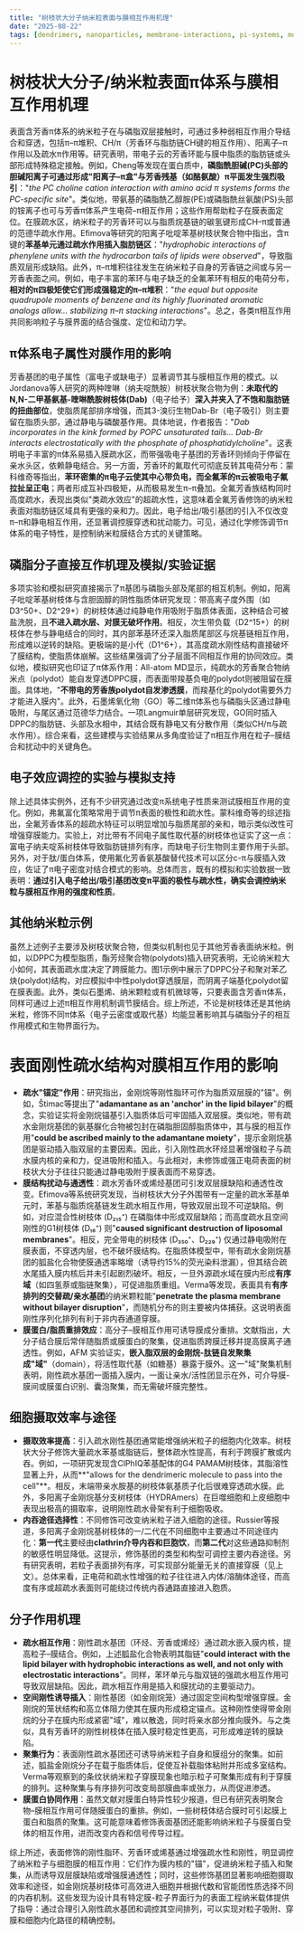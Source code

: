 ```yaml
---
title: "树枝状大分子纳米粒表面与膜相互作用机理"
date: "2025-08-22"
tags: [dendrimers, nanoparticles, membrane-interactions, pi-systems, molecular-dynamics, surface-chemistry, cell-membrane, polymer-membrane]
---
```


# 树枝状大分子/纳米粒表面π体系与膜相互作用机理

表面含芳香π体系的纳米粒子在与磷脂双层接触时，可通过多种弱相互作用介导结合和穿透，包括π–π堆积、CH/π（芳香环与脂肪链CH键的相互作用）、阳离子–π作用以及疏水π作用等。研究表明，带电子云的芳香环能与膜中脂质的脂肪链或头部形成特殊稳定接触。例如，Cheng等发现在蛋白质中，**磷脂酰胆碱(PC)头部的胆碱阳离子可通过形成"阳离子–π盒"与芳香残基（如酪氨酸）π平面发生强烈吸引**："*the PC choline cation interaction with amino acid π systems forms the PC-specific site*"。类似地，带氨基的磷脂酰乙醇胺(PE)或磷脂酰丝氨酸(PS)头部的铵离子也可与芳香π体系产生电荷–π相互作用；这些作用帮助粒子在膜表面定位。在膜疏水区，纳米粒子的芳香环可以与脂质烷基链的碳氢键形成CH–π或普通的范德华疏水作用。Efimova等研究的阳离子吡啶苯基树枝状聚合物中指出，含π键的**苯基单元通过疏水作用插入脂肪链区**："*hydrophobic interactions of phenylene units with the hydrocarbon tails of lipids were observed*"，导致脂质双层形成缺陷。此外，π–π堆积往往发生在纳米粒子自身的芳香链之间或与另一芳香表面之间。例如，电子丰富的苯环与电子缺乏的全氟苯环有相反的电荷分布，**相对的π四极矩使它们形成强稳定的π–π堆积**："*the equal but opposite quadrupole moments of benzene and its highly fluorinated aromatic analogs allow… stabilizing π–π stacking interactions*"。总之，各类π相互作用共同影响粒子与膜界面的结合强度、定位和动力学。

## π体系电子属性对膜作用的影响

芳香基团的电子属性（富电子或缺电子）显著调节其与膜相互作用的模式。以Jordanova等人研究的两种喹啉（纳夫啶酰胺）树枝状聚合物为例：**未取代的N,N-二甲基氨基-喹啉酰胺树枝体(Dab)**（电子给予）**深入并夹入了不饱和脂肪链的扭曲部位**，使脂质尾部排序增强，而其3-溴衍生物Dab-Br（电子吸引）则主要留在脂质头部，通过静电与磷酸基作用。具体地说，作者报告："*Dab incorporates in the kink formed by POPC unsaturated tails... Dab-Br interacts electrostatically with the phosphate of phosphatidylcholine*"。这表明电子丰富的π体系易插入膜疏水区，而带强吸电子基团的芳香环则倾向于停留在亲水头区，依赖静电结合。另一方面，芳香环的氟取代可彻底反转其电荷分布：蒙科维奇等指出，**苯环密集的π电子云使其中心带负电，而全氟苯的π云被吸电子氟拉扯呈正电**；两者形成互补四极矩，从而极易发生π–π叠加。全氟芳香族结构同时高度疏水，表现出类似"类疏水效应"的超疏水性，这意味着全氟芳香修饰的纳米粒表面对脂肪链区域具有更强的亲和力。因此，电子给出/吸引基团的引入不仅改变π–π和静电相互作用，还显著调控膜穿透和扰动能力。可见，通过化学修饰调节π体系的电子特性，是控制纳米粒膜结合方式的关键策略。

## 磷脂分子直接互作机理及模拟/实验证据

多项实验和模拟研究直接揭示了π基团与磷脂头部及尾部的相互机制。例如，阳离子吡啶苯基树枝体与含胆固醇的阴性脂质体研究发现：带高离子度外围（如D3^50+、D2^29+）的树枝体通过纯静电作用吸附于脂质体表面，这种结合可被盐洗脱，且**不进入疏水层、对膜无破坏作用**。相反，次生带负载（D2^15+）的树枝体在参与静电结合的同时，其内部苯基环还深入脂质尾部区与烷基链相互作用，形成难以逆转的缺陷。更极端的是小代（D1^6+），其高度疏水刚性结构直接破坏了膜结构，使脂质体崩解。这些结果强调了分子层面不同相互作用的协同效应。类似地，模拟研究也印证了π体系作用：All-atom MD显示，纯疏水的芳香聚合物纳米点（polydot）能自发穿透DPPC膜，而表面带羧基负电的polydot则被阻留在膜面。具体地，"**不带电的芳香族polydot自发渗透膜**，而羧基化的polydot需要外力才能进入膜内"。此外，石墨烯氧化物（GO）等二维π体系也与磷脂头区通过静电吸附，与尾区通过范德华力结合。一项Langmuir单层研究发现，GO同时插入DPPC的脂肪链、头部及水相中，其结合既有静电又有分散作用（类似CH/π与疏水作用）。综合来看，这些建模与实验结果从多角度验证了π相互作用在粒子–膜结合和扰动中的关键角色。

## 电子效应调控的实验与模拟支持

除上述具体实例外，还有不少研究通过改变π系统电子性质来测试膜相互作用的变化。例如，弗氟富化策略常用于调节π表面的极性和疏水性。蒙科维奇等的综述指出，全氟芳香体系的超疏水特征可以明显增加与脂质尾部的亲和，暗示类似改性可增强穿膜能力。实验上，对比带有不同电子属性取代基的树枝体也证实了这一点：富电子纳夫啶系树枝体导致脂肪链排列有序，而缺电子衍生物则主要作用于头部。另外，对于肽/蛋白体系，使用氟化芳香氨基酸替代技术可以区分c-π与膜插入效应，佐证了π电子密度对结合模式的影响。总体而言，既有的模拟和实验数据一致表明：**通过引入电子给出/吸引基团改变π平面的极性与疏水性，确实会调控纳米粒与膜相互作用的强度和性质**。

## 其他纳米粒示例

虽然上述例子主要涉及树枝状聚合物，但类似机制也见于其他芳香表面纳米粒。例如，以DPPC为模型脂质，酯芳烃聚合物(polydots)插入研究表明，无论纳米粒大小如何，其表面疏水度决定了跨膜能力。图1示例中展示了DPPC分子和聚对苯乙炔(polydot)结构，对应模拟中中性polydot穿透膜层，而阴离子端基化polydot留在膜表面。此外，类似石墨烯、纳米颗粒或有机微球等，只要表面含芳香π体系，同样可通过上述π相互作用机制调节膜结合。综上所述，不论是树枝体还是其他纳米粒，修饰不同π体系（电子云密度或取代基）均能显著影响其与磷脂分子的相互作用模式和生物界面行为。

# 表面刚性疏水结构对膜相互作用的影响

- **疏水"锚定"作用**：研究指出，金刚烷等刚性脂环可作为脂质双层膜的"锚"。例如，Štimac等提出了"**adamantane as an 'anchor' in the lipid bilayer**"的概念，实验证实将金刚烷锚基引入脂质体后可牢固插入双层膜。类似地，带有疏水金刚烷基团的氨基脲化合物被包封在磷脂胆固醇脂质体中，其与膜的相互作用"**could be ascribed mainly to the adamantane moiety**"，提示金刚烷基团是驱动插入脂双层的主要因素。因此，引入刚性疏水环烃显著增强粒子与疏水膜内核的亲和力，促进吸附和插入。与此相对，未修饰或强正电荷表面的树枝状大分子往往只能通过静电吸附于膜表面而不易穿透。
- **膜结构扰动与通透性**：疏水芳香环或烯烃基团可引发双层膜缺陷和通透性改变。Efimova等系统研究发现，当树枝状大分子外围带有一定量的疏水苯基单元时，苯基与脂质烷基链发生疏水相互作用，导致双层出现不可逆缺陷。例如，对应混合性树枝体 (D₂₁₅⁺) 在磷脂体中形成双层缺陷；而高度疏水且空间刚性的G1树枝体 (D₁₆⁺) 则"**caused significant destruction of liposomal membranes**"。相反，完全带电的树枝体 (D₃₅₀⁺、D₂₂₉⁺) 仅通过静电吸附在膜表面，不穿透内层，也不破坏膜结构。在脂质体模型中，带有疏水金刚烷基团的胍盐化合物使膜通透率略增（诱导约15%的荧光染料泄漏），但其结合疏水尾插入膜内核后并未引起剧烈破坏。相反，一旦外源疏水域在膜内形成**有序域**（如四氢萘或脂链聚集），可促进脂质重组。Verma等发现，表面具有**有序排列的交替疏/亲水基团**的纳米颗粒能"**penetrate the plasma membrane without bilayer disruption**"，而随机分布的则主要被内体捕获。这说明表面刚性序列化排列有利于非内吞通道穿膜。
- **膜蛋白/脂质重排效应**：高分子–膜相互作用可诱导膜成分重排。文献指出，大分子结合膜后常伴随脂质或膜蛋白的聚集，促进脂质跨膜迁移并提高膜离子通透性。例如，AFM 实验证实，**嵌入脂双层的金刚烷-肽链自发聚集成"域"**（domain），将活性取代基（如糖基）暴露于膜外。这一"域"聚集机制表明，刚性疏水基团一面插入膜内，一面让亲水/活性团显示在外，可介导膜-膜间或膜蛋白识别、囊泡聚集，而无需破坏膜完整性。

## 细胞摄取效率与途径

- **摄取效率提高**：引入疏水刚性基团通常能增强纳米粒子的细胞内化效率。树枝状大分子修饰大量疏水苯基或脂链后，整体疏水性提高，有利于跨膜扩散或内吞。例如，一项研究发现含ClPhIQ苯基配体的G4 PAMAM树枝体，其脂溶性显著上升，从而**"allows for the dendrimeric molecule to pass into the cell"**。相反，末端带亲水胺基的树枝体氨基质子化后很难穿透疏水膜。此外，多阳离子金刚烷基分支树枝体（HYDRAmers）在巨噬细胞和上皮细胞中表现出极高的摄取率，说明刚性疏水骨架有利于细胞吸收。
- **内吞途径选择性**：不同修饰可改变纳米粒子进入细胞的途径。Russier等报道，多阳离子金刚烷基树枝体的一/二代在不同细胞中主要通过不同途径内化：**第一代**主要经由**clathrin介导内吞和巨胞饮**，而**第二代**对这些通路抑制剂的敏感性明显降低。这提示，修饰基团的类型和构型可调控主要内吞途径。另有研究表明，若粒子表面排列有序，可实现部分能量无关的直接穿膜（见上文）。总体来看，正电荷和疏水性增强的粒子往往进入内体/溶酶体途径，而高度有序或超疏水表面则可能绕过传统内吞通路直接进入胞质。

## 分子作用机理

- **疏水相互作用**：刚性疏水基团（环烃、芳香或烯烃）通过疏水嵌入膜内核，提高粒子–膜结合。例如，上述胍盐化合物表明其脂链"**could interact with the lipid bilayer with hydrophobic interactions as well, and not only with electrostatic interactions**"。同样，苯环单元与脂双链的强疏水相互作用可导致双层缺陷。因此，疏水相互作用是插入和膜扰动的主要驱动力。
- **空间刚性诱导插入**：刚性基团（如金刚烷笼）通过固定空间构型增强穿膜。金刚烷的笼状结构和高立体阻力使其在膜内形成稳定锚点。这种刚性使得带金刚烷的分子在膜内形成紧密"域"，难以散逸，同时将亲水部分推向膜外。与之类似，具有芳香环的刚性树枝体在插入膜时稳定性更高，可形成难逆转的膜缺陷。
- **聚集行为**：表面刚性疏水基团还可诱导纳米粒子自身和膜组分的聚集。如前述，胍盐金刚烷分子在载于脂质体后，促使互补载脂体粘附并形成多室结构。Verma等观察到的条纹状纳米粒子穿膜现象也暗示粒子可聚集形成有利于穿膜的排列。这种聚集与有序排列可改变局部膜曲率或张力，从而促进渗透。
- **膜蛋白协同作用**：虽然文献对膜蛋白特异性较少报道，但已有研究表明聚合物–膜相互作用可伴随膜蛋白的重排。例如，一些树枝体结合膜时可引起膜上蛋白和脂质的聚集。这可能意味着修饰表面基团还能影响纳米粒子与膜蛋白受体的相互作用，进而改变内吞和信号传导过程。

综上所述，表面修饰的刚性脂环、芳香环或烯基通过增强疏水性和刚性，明显调控了纳米粒子与细胞膜的相互作用：它们作为膜内核的"锚"，促进纳米粒子插入和聚集，从而诱导双层膜缺陷或增强膜通透性；同时，这些修饰基团显著影响细胞摄取效率和途径，如金刚烷基树枝体可高效进入细胞并根据代数和官能团性质选择不同的内吞机制。这些发现为设计具有特定膜-粒子界面行为的表面工程纳米载体提供了指导：通过合理引入刚性疏水基团和调控其空间排列，可以实现对粒子吸附、穿膜和细胞内化路径的精确控制。
